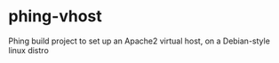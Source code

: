 phing-vhost
===========

Phing build project to set up an Apache2 virtual host, on a Debian-style linux distro